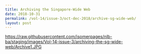 ```yaml
---
title: Archiving the Singapore-Wide Web
date: 2018-10-31
permalink: /vol-14/issue-3/oct-dec-2018/archive-sg-wide-web/
layout: post
---
```

https://raw.githubusercontent.com/isomerpages/nlb-ba/staging/images/Vol-14-issue-3/archiving-the-sg-wide-web/Archive1.JPG